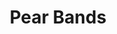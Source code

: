 ---
title: "Pear Bands"
description : "this is a meta description"
draft: false
image: "/images/products/pearBands/pearHanger.png"
---